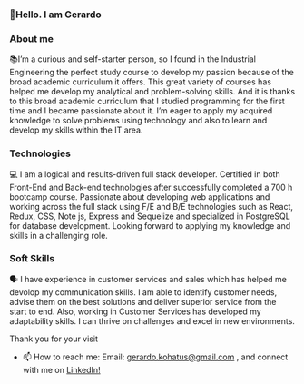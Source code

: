 ### 👋Hello. I am Gerardo

### About me
📚I’m a curious and self-starter person, so I found in the Industrial Engineering the perfect study course to develop my passion because of the broad academic curriculum it offers. This great variety of courses has helped me develop my analytical and problem-solving skills.
And it is thanks to this broad academic curriculum that I studied programming for the first time and I became passionate about it. I’m eager to apply my acquired knowledge to solve problems using technology and also to learn and develop my skills within the IT area.

### Technologies 
💻 I am a logical and results-driven full stack developer. Certified in both Front-End and Back-end technologies after successfully completed a 700 h bootcamp course. Passionate about developing web applications and working across the full stack using F/E and B/E technologies such as React, Redux, CSS, Note js, Express and Sequelize and specialized in PostgreSQL for database development. Looking forward to applying my knowledge and skills in a challenging role.

### Soft Skills
🗣 I have experience in customer services and sales which has helped me devolop my communication skills. I am able to identify customer needs, advise them on the best solutions and deliver superior service from the start to end. Also, working in Customer Services has developed my adaptability skills. I can thrive on challenges and excel in new environments.

Thank you for your visit
- 📫 How to reach me:
Email: gerardo.kohatus@gmail.com , and connect with me on [LinkedIn!](https://www.linkedin.com/in/gerardo-kohatus-full-stack/)

